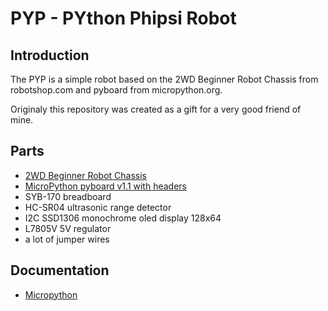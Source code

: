# PYP - PYthon Phipsi Robot

## Introduction
The PYP is a simple robot based on the 2WD Beginner Robot Chassis from robotshop.com and pyboard from micropython.org. 

Originaly this repository was created as a gift for a very good friend of mine.

## Parts
 - [2WD Beginner Robot Chassis](http://www.robotshop.com/ca/en/2wd-beginner-robot-chassis.html)
 - [MicroPython pyboard v1.1 with headers](https://store.micropython.org/store/#/products/PYBv1_1H)
 - SYB-170 breadboard
 - HC-SR04 ultrasonic range detector
 - I2C SSD1306 monochrome oled display 128x64
 - L7805V 5V regulator
 - a lot of jumper wires

## Documentation
 - [Micropython](http://docs.micropython.org/en/latest/pyboard/)